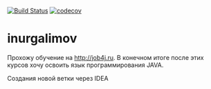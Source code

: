 [![Build Status](https://travis-ci.org/NURGALIMOV/inurgalimov.svg?branch=master)](https://travis-ci.org/NURGALIMOV/inurgalimov)
[![codecov](https://codecov.io/gh/NURGALIMOV/inurgalimov/branch/master/graph/badge.svg)](https://codecov.io/gh/NURGALIMOV/inurgalimov)

# inurgalimov
Прохожу обучение на http://job4j.ru. В конечном итоге после этих курсов хочу освоить язык программирования JAVA.

Создания новой ветки через IDEA